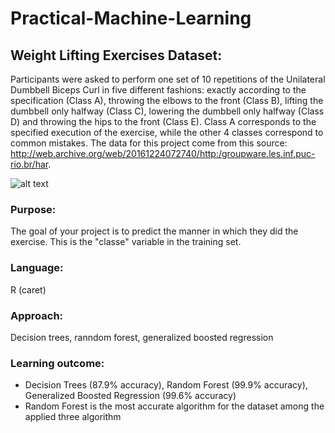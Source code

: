 # Practical-Machine-Learning
## Weight Lifting Exercises Dataset:
Participants were asked to perform one set of 10 repetitions of the Unilateral Dumbbell Biceps Curl in five different fashions: exactly according to the specification (Class A), throwing the elbows to the front (Class B), lifting the dumbbell only halfway (Class C), lowering the dumbbell only halfway (Class D) and throwing the hips to the front (Class E). Class A corresponds to the specified execution of the exercise, while the other 4 classes correspond to common mistakes. 
The data for this project come from this source: http://web.archive.org/web/20161224072740/http:/groupware.les.inf.puc-rio.br/har. 

![alt text](https://github.com/MerEsf/Practical_Machine_Learning/blob/master/on-body-sensing-schema.png)


### Purpose: 
The goal of your project is to predict the manner in which they did the exercise. This is the "classe" variable in the training set.
### Language: 
R (caret)
### Approach:
Decision trees, ranndom forest, generalized boosted regression
### Learning outcome:
- Decision Trees (87.9% accuracy), Random Forest (99.9% accuracy), Generalized Boosted Regression (99.6% accuracy)
- Random Forest is the most accurate algorithm for the dataset among the applied three algorithm
